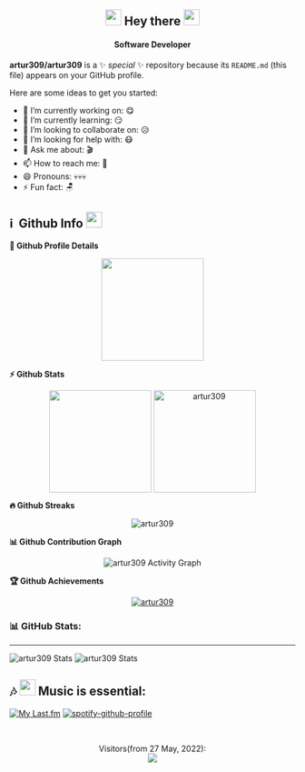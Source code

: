 <h2 align="center">
<img src="https://cdn.discordapp.com/emojis/849627036665643080.gif" width="28">
  Hey there
<img src="https://media.giphy.com/media/hvRJCLFzcasrR4ia7z/giphy.gif" width="28">
   <!-- I'm <a href="">Tony Robin</a>!  -->
</h2>

<h4 align='center'>
  Software Developer
</h4>

**artur309/artur309** is a ✨ _special_ ✨ repository because its `README.md` (this file) appears on your GitHub profile.

Here are some ideas to get you started:

- 🔭 I’m currently working on: 😋
- 🌱 I’m currently learning: 😏
- 👯 I’m looking to collaborate on: 😥
- 🤔 I’m looking for help with: 😷
- 💬 Ask me about: 🎬
- 📫 How to reach me: 🔪
- 😄 Pronouns: 💀💀💀
- ⚡ Fun fact: 🪑



<h2>ℹ️ &nbsp;Github Info <img src="https://cdn.discordapp.com/emojis/942196020060758037.gif" width="28"> </h2> 
	
  <summary><b>🔎 Github Profile Details</b></summary>
<p align="center"><img height="180em" src="https://github-profile-summary-cards.vercel.app/api/cards/profile-details?username=artur309&theme=github_dark" align = "center"/></p>

  <summary><b>⚡ Github Stats</b></summary>
<p align="center"><img height="180em" src="https://github-readme-stats.vercel.app/api?username=artur309&hide_border=true&count_private=true&show_icons=true&theme=radical" align = "center"/>
<img height="180em" src="https://github-readme-stats.vercel.app/api/top-langs?username=artur309&show_icons=true&locale=en&layout=compact&hide_border=true&theme=radical" alt="artur309" align = "center"/></p>

 <summary><b>🔥 Github Streaks</b></summary>
<p align="center"><img src="https://github-readme-streak-stats.herokuapp.com/?user=artur309&theme=black-ice&hide_border=true&stroke=0000&background=0D1117&ring=e05397&fire=e05397&currStreakLabel=e05397" alt="artur309" /></p>

<summary><b>📊 Github Contribution Graph</b></summary>
<p align="center"<a href="#"><img alt="artur309 Activity Graph" src="https://activity-graph.herokuapp.com/graph?username=artur309&bg_color=0D1117&color=e05397&line=e05397&point=FFFFFF&hide_border=true&" /></a></p>
<!-- </details>
<details>    -->
 <summary><b>🏆 Github Achievements</b></summary>
<p align="center"> <a href="https://github.com/artur309"><img src="https://github-profile-trophy.vercel.app/?username=artur309&margin-w=5&theme=radical" alt="artur309" /></a> </p>


### 📊 GitHub Stats:
---
![artur309 Stats](https://github-profile-summary-cards.vercel.app/api/cards/repos-per-language?username=artur309&theme=solarized_dark)
![artur309 Stats](https://github-profile-summary-cards.vercel.app/api/cards/most-commit-language?username=artur309&theme=solarized_dark)



<h2>🎶 <img src="https://cdn.discordapp.com/emojis/961267828416188436.webp?size=56&quality=lossless" width="28"> Music is essential:</h2> 

[![My Last.fm](https://lastfm-recently-played.vercel.app/api?user=TheBadMushroom)](https://www.last.fm/user/TheBadMushroom)
[![spotify-github-profile](https://spotify-github-profile.vercel.app/api/view?uid=2w3frtj79nppdny00gvs6twrc&cover_image=true&theme=default&bar_color=53b14f&bar_color_cover=false)](https://github.com/kittinan/spotify-github-profile)

<br>
<p align="center"> 
  Visitors(from 27 May, 2022):<br>
  <img src="https://profile-counter.glitch.me/artur309/count.svg" />
</p>
